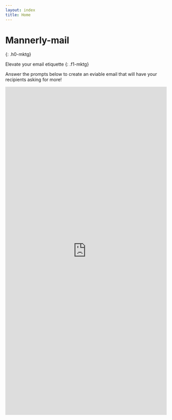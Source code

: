 ```yaml
---
layout: index
title: Home
---
```

# Mannerly-mail
{: .h0-mktg}

Elevate your email etiquette
{: .f1-mktg}

Answer the prompts below to create an eviable email that will have your recipients asking for more!

<iframe src="https://docs.google.com/forms/d/e/1FAIpQLSeqckUZmz7DbhDhB70zlr7uftS15ZUGS_fA9aENV6XdU_EaSw/viewform?embedded=true" width="100%" height="1024" frameborder="0" marginheight="0" marginwidth="0">Loading…</iframe>
